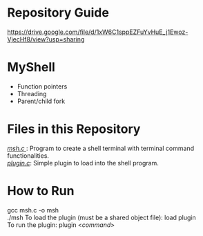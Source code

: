 # Repository Guide
https://drive.google.com/file/d/1xW6C1sppEZFuYvHuE_j1Ewoz-VjecHf8/view?usp=sharing

# MyShell
- Function pointers<br>
- Threading<br>
- Parent/child fork<br>

# Files in this Repository
*<ins> msh.c </ins>*: Program to create a shell terminal with terminal command functionalities.<br>
*<ins>plugin.c</ins>*: Simple plugin to load into the shell program.<br>

# How to Run
gcc msh.c -o msh<br>
./msh
To load the plugin (must be a shared object file): load plugin<br>
To run the plugin: plugin <_command_>
